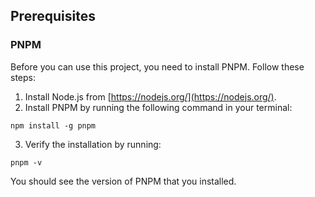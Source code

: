 ## Prerequisites

### PNPM

Before you can use this project, you need to install PNPM. Follow these steps:

1. Install Node.js from [https://nodejs.org/](https://nodejs.org/).
2. Install PNPM by running the following command in your terminal:

```
npm install -g pnpm
```

3. Verify the installation by running:

```
pnpm -v
```

You should see the version of PNPM that you installed.
